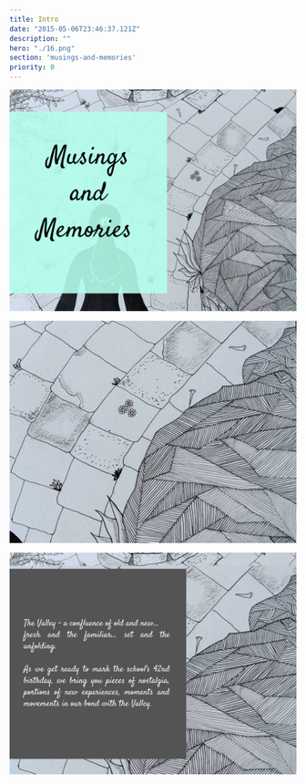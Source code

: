 ```yaml
---
title: Intro
date: "2015-05-06T23:46:37.121Z"
description: ""
hero: "./16.png"
section: 'musings-and-memories'
priority: 0
---
```


![1](./1.png)

![2](./2.png)

![3](./3.png)